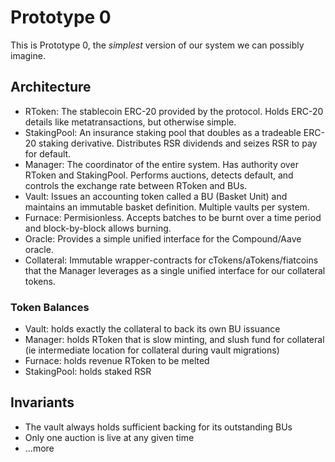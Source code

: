 # Prototype 0

This is Prototype 0, the _simplest_ version of our system we can possibly imagine.

## Architecture

- RToken: The stablecoin ERC-20 provided by the protocol. Holds ERC-20 details like metatransactions, but otherwise simple.
- StakingPool: An insurance staking pool that doubles as a tradeable ERC-20 staking derivative. Distributes RSR dividends and seizes RSR to pay for default.
- Manager: The coordinator of the entire system. Has authority over RToken and StakingPool. Performs auctions, detects default, and controls the exchange rate between RToken and BUs.
- Vault: Issues an accounting token called a BU (Basket Unit) and maintains an immutable basket definition. Multiple vaults per system.
- Furnace: Permisionless. Accepts batches to be burnt over a time period and block-by-block allows burning.
- Oracle: Provides a simple unified interface for the Compound/Aave oracle.
- Collateral: Immutable wrapper-contracts for cTokens/aTokens/fiatcoins that the Manager leverages as a single unified interface for our collateral tokens.

### Token Balances

- Vault: holds exactly the collateral to back its own BU issuance
- Manager: holds RToken that is slow minting, and slush fund for collateral (ie intermediate location for collateral during vault migrations)
- Furnace: holds revenue RToken to be melted
- StakingPool: holds staked RSR

## Invariants

- The vault always holds sufficient backing for its outstanding BUs
- Only one auction is live at any given time
- ...more
